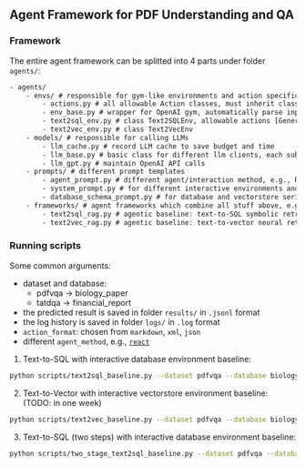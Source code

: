 ## Agent Framework for PDF Understanding and QA


### Framework

The entire agent framework can be splitted into 4 parts under folder `agents/`:

```txt
- agents/
    - envs/ # responsible for gym-like environments and action specification/parse/serialization/execution
        - actions.py # all allowable Action classes, must inherit class Action, and implement three methods: _parse, serialize, and execute.
        - env_base.py # wrapper for OpenAI gym, automatically parse input text based on allowable actions
        - text2sql_env.py # class Text2SQLEnv, allowable actions [GenerateSQL, GenerateAnswer]
        - text2vec_env.py # class Text2VecEnv
    - models/ # responsible for calling LLMs
        - llm_cache.py # record LLM cache to save budget and time
        - llm_base.py # basic class for different llm clients, each sub-class must implement pre-defined interfaces
        - llm_gpt.py # maintain OpenAI API calls
    - prompts/ # different prompt templates
        - agent_prompt.py # different agent/interaction method, e.g., ReAct, Plan-and-Solve
        - system_prompt.py # for different interactive environments and task input
        - database_schema_prompt.py # for database and vectorstore serialization
    - frameworks/ # agent frameworks which combine all stuff above, e.g., environments, models, and prompts
        - text2sql_rag.py # agentic baseline: text-to-SQL symbolic retrieval
        - text2vec_rag.py # agentic baseline: text-to-vector neural retrieval
```


### Running scripts

Some common arguments:
- dataset and database:
    - pdfvqa -> biology_paper
    - tatdqa -> financial_report
- the predicted result is saved in folder `results/` in `.jsonl` format
- the log history is saved in folder `logs/` in `.log` format
- `action_format`: chosen from `markdown`, `xml`, `json`
- different `agent_method`, e.g., [`react`](https://arxiv.org/pdf/2210.03629)

1. Text-to-SQL with interactive database environment baseline:

```sh
python scripts/text2sql_baseline.py --dataset pdfvqa --database biology_paper --test_data test_data_sample.jsonl --action_format markdown --agent_method 'react' --llm gpt-4o-mini --max_turn 10
```

2. Text-to-Vector with interactive vectorstore environment baseline: (TODO: in one week)

```sh
python scripts/text2vec_baseline.py --dataset pdfvqa --database biology_paper --test_data test_data_sample.jsonl --action_format json --agent_method 'react' --llm gpt-4o-mini --max_turn 10
```

3. Text-to-SQL (two steps) with interactive database environment baseline:

```sh
python scripts/two_stage_text2sql_baseline.py --dataset pdfvqa --database biology_paper --test_data test_data_sample.jsonl --action_format markdown --agent_method 'two_stage' --llm gpt-4o-mini --max_turn 2
```